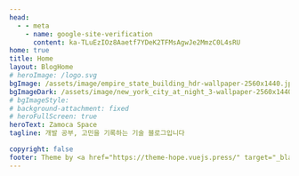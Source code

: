 ```yaml
---
head:
  - - meta
    - name: google-site-verification
      content: ka-TLuEzIOz8Aaetf7YDeK2TFMsAgwJe2MmzC0L4sRU
home: true
title: Home
layout: BlogHome
# heroImage: /logo.svg
bgImage: /assets/image/empire_state_building_hdr-wallpaper-2560x1440.jpg
bgImageDark: /assets/image/new_york_city_at_night_3-wallpaper-2560x1440.jpg
# bgImageStyle:
# background-attachment: fixed
# heroFullScreen: true
heroText: Zamoca Space
tagline: 개발 공부, 고민을 기록하는 기술 블로그입니다

copyright: false
footer: Theme by <a href="https://theme-hope.vuejs.press/" target="_blank">VuePress Theme Hope</a> | MIT Licensed, Copyright © 2019-present Mr.Hope
---
```

